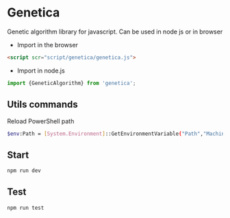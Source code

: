 # Genetica

Genetic algorithm library for javascript.
Can be used in node js or in browser

- Import in the browser

```html
<script scr="script/genetica/genetica.js">
```

- Import in node.js

```javascript
import {GeneticAlgorithm} from 'genetica';
```

## Utils commands

Reload PowerShell path

```bash
$env:Path = [System.Environment]::GetEnvironmentVariable("Path","Machine") + ";" + [System.Environment]::GetEnvironmentVariable("Path","User")
```

## Start

```bash
npm run dev
```

## Test

```bash
npm run test
```
